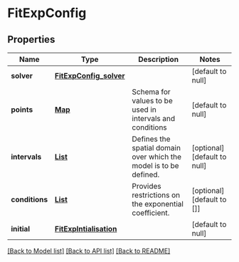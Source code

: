 # FitExpConfig
## Properties

Name | Type | Description | Notes
------------ | ------------- | ------------- | -------------
**solver** | [**FitExpConfig_solver**](FitExpConfig_solver.md) |  | [default to null]
**points** | [**Map**](string.md) | Schema for values to be used in intervals and conditions | [default to null]
**intervals** | [**List**](array.md) | Defines the spatial domain over which the model is to be defined. | [optional] [default to null]
**conditions** | [**List**](FitExpCondition.md) | Provides restrictions on the exponential coefficient. | [optional] [default to []]
**initial** | [**FitExpIntialisation**](FitExpIntialisation.md) |  | [default to null]

[[Back to Model list]](../README.md#documentation-for-models) [[Back to API list]](../README.md#documentation-for-api-endpoints) [[Back to README]](../README.md)

